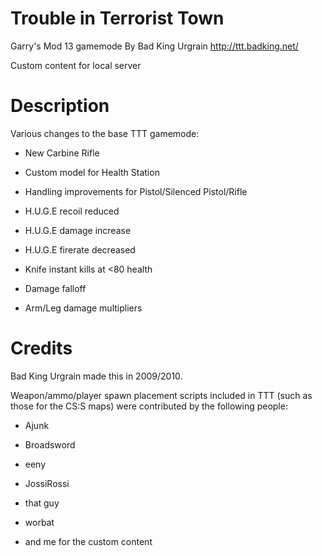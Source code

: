 Trouble in Terrorist Town
=========================
Garry's Mod 13 gamemode 
By Bad King Urgrain
http://ttt.badking.net/

Custom content for local server

Description
===========
Various changes to the base TTT gamemode:

- New Carbine Rifle

- Custom model for Health Station

- Handling improvements for Pistol/Silenced Pistol/Rifle

- H.U.G.E recoil reduced
- H.U.G.E damage increase
- H.U.G.E firerate decreased

- Knife instant kills at <80 health

- Damage falloff

- Arm/Leg damage multipliers


Credits
=======
Bad King Urgrain made this in 2009/2010.

Weapon/ammo/player spawn placement scripts included in TTT (such as those for
the CS:S maps) were contributed by the following people:
* Ajunk
* Broadsword
* eeny
* JossiRossi
* that guy
* worbat


* and me for the custom content